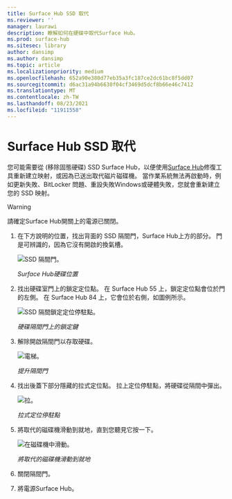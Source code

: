 ```yaml
---
title: Surface Hub SSD 取代
ms.reviewer: ''
manager: laurawi
description: 瞭解如何在硬碟中取代Surface Hub。
ms.prod: surface-hub
ms.sitesec: library
author: dansimp
ms.author: dansimp
ms.topic: article
ms.localizationpriority: medium
ms.openlocfilehash: 652a90e380d77eb35a3fc187ce2dc61bc8f5dd07
ms.sourcegitcommit: d6ac31a94b6630f04cf3469d5dcf8b66e46c7412
ms.translationtype: MT
ms.contentlocale: zh-TW
ms.lasthandoff: 08/23/2021
ms.locfileid: "11911558"
---
```

# <a name="surface-hub-ssd-replacement"></a>Surface Hub SSD 取代

您可能需要從 (移除固態硬碟) SSD Surface Hub，以便使用[Surface Hub](surface-hub-recovery-tool.md)修復工具重新建立映射，或因為已送出取代磁片磁碟機。 當作業系統無法再啟動時，例如更新失敗、BitLocker 問題、重設失敗Windows或硬體失敗，您就會重新建立您的 SSD 映射。 


>[!WARNING]
>請確定Surface Hub開關上的電源已關閉。

1. 在下方說明的位置，找出背面的 SSD 隔間門，Surface Hub上方的部分。 門是可辨識的，因為它沒有開啟的換氣槽。

    ![SSD 隔間門。](images/ssd-location.png)

    *Surface Hub硬碟位置*

2. 找出硬碟室門上的鎖定定位點。 在 Surface Hub 55 上，鎖定定位點會位於門的左側。 在 Surface Hub 84 上，它會位於右側，如圖例所示。

    ![SSD 隔間鎖定定位停駐點。](images/ssd-lock-tab.png)

    *硬碟隔間門上的鎖定鍵*

3. 解除開啟隔間門以存取硬碟。

    ![電梯。](images/ssd-lift-door.png)

    *提升隔間門*

4. 找出後蓋下部分隱藏的拉式定位點。 拉上定位停駐點，將硬碟從隔間中彈出。

    ![拉。](images/ssd-pull-tab.png)

    *拉式定位停駐點*

5. 將取代的磁碟機滑動到就地，直到您聽見它按一下。

    ![在磁碟機中滑動。](images/ssd-click.png)
    
    *將取代的磁碟機滑動到就地*

6. 關閉隔間門。

7. 將電源Surface Hub。
